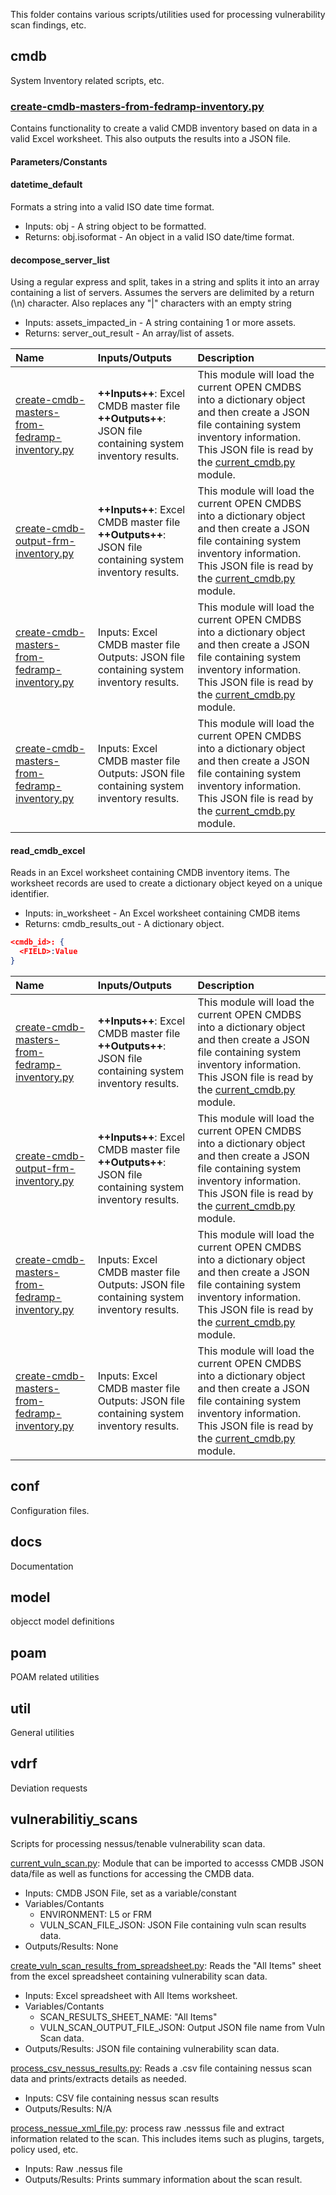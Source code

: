 This folder contains various scripts/utilities used for processing
vulnerability scan findings, etc.



## cmdb

System Inventory related scripts, etc.

### [create-cmdb-masters-from-fedramp-inventory.py](./cmdb/create-cmdb-masters-from-fedramp-inventory.py)

Contains functionality to create a valid CMDB inventory based on data in a valid Excel worksheet.  This also outputs the results into a JSON file.

#### Parameters/Constants

#### datetime_default

Formats a string into a valid ISO date time format.

* Inputs: obj - A string object to be formatted.
* Returns: obj.isoformat - An object in a valid ISO date/time format.

#### decompose_server_list

Using a regular express and split, takes in a string and splits it into an array containing a list of servers.  Assumes the servers are delimited by a return (\n) character.  Also replaces any "|" characters with an empty string

* Inputs: assets_impacted_in - A string containing 1 or more assets.
* Returns: server_out_result - An array/list of assets.


| Name                                                                                                  | Inputs/Outputs                                                                                | Description                                                                                                                                                                                                                    |
|:------------------------------------------------------------------------------------------------------|:----------------------------------------------------------------------------------------------|:-------------------------------------------------------------------------------------------------------------------------------------------------------------------------------------------------------------------------------|
| [create-cmdb-masters-from-fedramp-inventory.py](./cmdb/create-cmdb-masters-from-fedramp-inventory.py) | **++Inputs++**: Excel CMDB master file<br>**++Outputs++**: JSON file containing system inventory results. | This module will load the current OPEN CMDBS into a dictionary object and then create a JSON file containing system inventory information. <br>This JSON file is read by the [current_cmdb.py](./cmdb/current_cmdb.py) module. |
| [create-cmdb-output-frm-inventory.py](./cmdb/create-cmdb-output-frm-inventory.py)                     | **++Inputs++**: Excel CMDB master file<br>**++Outputs++**: JSON file containing system inventory results.     | This module will load the current OPEN CMDBS into a dictionary object and then create a JSON file containing system inventory information. <br>This JSON file is read by the [current_cmdb.py](cmdb\current_cmdb.py) module.   |
| [create-cmdb-masters-from-fedramp-inventory.py](cmdb/create-cmdb-masters-from-fedramp-inventory.py)   | Inputs: Excel CMDB master file<br>Outputs: JSON file containing system inventory results.     | This module will load the current OPEN CMDBS into a dictionary object and then create a JSON file containing system inventory information. <br>This JSON file is read by the [current_cmdb.py](cmdb\current_cmdb.py) module.   |
| [create-cmdb-masters-from-fedramp-inventory.py](cmdb/create-cmdb-masters-from-fedramp-inventory.py)   | Inputs: Excel CMDB master file<br>Outputs: JSON file containing system inventory results.     | This module will load the current OPEN CMDBS into a dictionary object and then create a JSON file containing system inventory information. <br>This JSON file is read by the [current_cmdb.py](cmdb\current_cmdb.py) module.   |

#### read_cmdb_excel

Reads in an Excel worksheet containing CMDB inventory items.  The worksheet records are used to create a dictionary object keyed on a unique identifier.

* Inputs: in_worksheet - An Excel worksheet containing CMDB items
* Returns: cmdb_results_out - A dictionary object.

```json
<cmdb_id>: {
  <FIELD>:Value
}
```



| Name                                                                                                  | Inputs/Outputs                                                                                | Description                                                                                                                                                                                                                    |
|:------------------------------------------------------------------------------------------------------|:----------------------------------------------------------------------------------------------|:-------------------------------------------------------------------------------------------------------------------------------------------------------------------------------------------------------------------------------|
| [create-cmdb-masters-from-fedramp-inventory.py](./cmdb/create-cmdb-masters-from-fedramp-inventory.py) | **++Inputs++**: Excel CMDB master file<br>**++Outputs++**: JSON file containing system inventory results. | This module will load the current OPEN CMDBS into a dictionary object and then create a JSON file containing system inventory information. <br>This JSON file is read by the [current_cmdb.py](./cmdb/current_cmdb.py) module. |
| [create-cmdb-output-frm-inventory.py](./cmdb/create-cmdb-output-frm-inventory.py)                     | **++Inputs++**: Excel CMDB master file<br>**++Outputs++**: JSON file containing system inventory results.     | This module will load the current OPEN CMDBS into a dictionary object and then create a JSON file containing system inventory information. <br>This JSON file is read by the [current_cmdb.py](cmdb\current_cmdb.py) module.   |
| [create-cmdb-masters-from-fedramp-inventory.py](cmdb/create-cmdb-masters-from-fedramp-inventory.py)   | Inputs: Excel CMDB master file<br>Outputs: JSON file containing system inventory results.     | This module will load the current OPEN CMDBS into a dictionary object and then create a JSON file containing system inventory information. <br>This JSON file is read by the [current_cmdb.py](cmdb\current_cmdb.py) module.   |
| [create-cmdb-masters-from-fedramp-inventory.py](cmdb/create-cmdb-masters-from-fedramp-inventory.py)   | Inputs: Excel CMDB master file<br>Outputs: JSON file containing system inventory results.     | This module will load the current OPEN CMDBS into a dictionary object and then create a JSON file containing system inventory information. <br>This JSON file is read by the [current_cmdb.py](cmdb\current_cmdb.py) module.   |


## conf

Configuration files.


## docs

Documentation

## model

objecct model definitions

## poam

POAM related utilities

## util

General utilities

## vdrf

Deviation requests

## vulnerabilitiy_scans

Scripts for processing nessus/tenable vulnerability scan data.

[current_vuln_scan.py](vulnerability_scans/current_vuln_scan.py): Module
that can be imported to accesss CMDB JSON data/file as well as functions
for accessing the CMDB data.
* Inputs: CMDB JSON File, set as a variable/constant
* Variables/Contants
  * ENVIRONMENT: L5 or FRM
  * VULN_SCAN_FILE_JSON: JSON File containing vuln scan results data.
* Outputs/Results: None

[create_vuln_scan_results_from_spreadsheet.py](vulnerability_scans/create_vuln_scan_results_from_spreadsheet.py):
Reads the "All Items" sheet from the excel spreadsheet containing
vulnerability scan data.
* Inputs: Excel spreadsheet with All Items worksheet.
* Variables/Contants
  * SCAN_RESULTS_SHEET_NAME: "All Items"
  * VULN_SCAN_OUTPUT_FILE_JSON: Output JSON file name from Vuln Scan
    data.
* Outputs/Results: JSON file containing vulnerability scan data.

[process_csv_nessus_results.py](vulnerability_scans/process_csv_nessus_results.py):
Reads a .csv file containing nessus scan data and prints/extracts
details as needed.
* Inputs: CSV file containing nessus scan results
* Outputs/Results: N/A

[process_nessue_xml_file.py](vulnerability_scans/process_nessue_xml_file.py):
process raw .nesssus file and extract information related to the scan.
This includes items such as plugins, targets, policy used, etc.
* Inputs: Raw .nessus file
* Outputs/Results: Prints summary information about the scan result.
